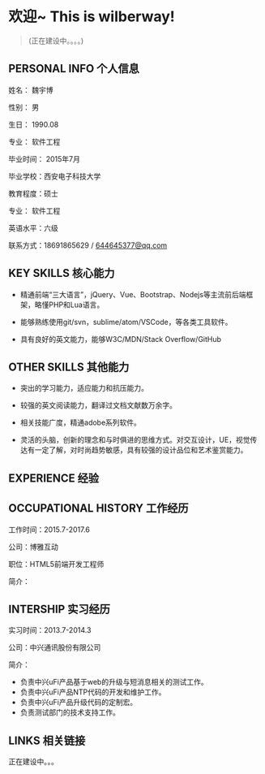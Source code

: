 
# 欢迎~ This is wilberway!

> (正在建设中。。。。)

## PERSONAL INFO 个人信息 

姓名： 魏宇博

性别： 男

生日： 1990.08

专业： 软件工程

毕业时间： 2015年7月

毕业学校：西安电子科技大学

教育程度：硕士

专业： 软件工程

英语水平：六级   

联系方式：18691865629 / 644645377@qq.com

## KEY SKILLS  核心能力

*  精通前端“三大语言”，jQuery、Vue、Bootstrap、Nodejs等主流前后端框架，略懂PHP和Lua语言。

* 能够熟练使用git/svn，sublime/atom/VSCode，等各类工具软件。

* 具有良好的英文能力，能够W3C/MDN/Stack Overflow/GitHub


## OTHER SKILLS 其他能力

* 突出的学习能力，适应能力和抗压能力。

* 较强的英文阅读能力，翻译过文档文献数万余字。

* 相关技能广度，精通adobe系列软件。

* 灵活的头脑，创新的理念和与时俱进的思维方式。对交互设计，UE，视觉传达有一定了解，对时尚趋势敏感，具有较强的设计品位和艺术鉴赏能力。

## EXPERIENCE 经验

<!--某中医研究所的疾病识别系统
    1.基于WPF开发，调试及后期维护。
    2.目前已在研究所的落地广告机上正常运行。
论坛管理员与编辑
    1.负责论坛JS代码的开发与维护。
    2.负责论坛SEO优化。
交互式JPEG压缩算法可视化分级教学系统软件设计
    1.掌握JPEG标准，了解JPEG的编码细节。
    2.基于WinForm的软件开发。
    3.实现完整的软件功能和设计与说明文档。
团子生活网站建设
    1.基于Semantic UI的响应式页面开发。
    2.后期对于数据采集的研究。
    3.使用Worktile更加规范的管理项目团队。
移动端对时功能的研究
    基于NTP协议和NITZ协议的研究。
神经猫二次开发
    在现有项目上对新需求进行功能性开发和UI设计。
关于园区网的网络规划
    园区网的拓扑结构设计与规划。
日剧字幕组
    负责统筹工作和字幕后期特效。
汕头大学工学院院徽设计
    获得三等奖。
学校论坛站衫设计
获得第二名。-->

## OCCUPATIONAL HISTORY 工作经历

工作时间：2015.7-2017.6

公司：博雅互动

职位：HTML5前端开发工程师

简介：


## INTERSHIP 实习经历

实习时间：2013.7-2014.3 

公司：中兴通讯股份有限公司 

简介：

* 负责中兴uFi产品基于web的升级与短消息相关的测试工作。 
* 负责中兴uFi产品NTP代码的开发和维护工作。 
* 负责中兴uFi产品升级代码的定制宏。 
* 负责测试部门的技术支持工作。

## LINKS 相关链接

正在建设中。。。